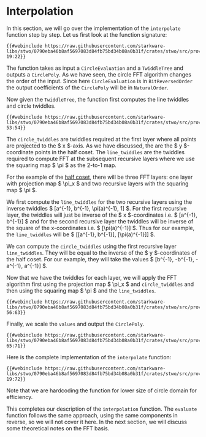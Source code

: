 # Interpolation

In this section, we will go over the implementation of the `interpolate` function step by step. Let us first look at the function signature:

```rust,no_run,noplayground
{{#webinclude https://raw.githubusercontent.com/starkware-libs/stwo/0790eba46b8af5697083d84fb75bd34b08a0b31f/crates/stwo/src/prover/backend/cpu/circle.rs 19:22}}
```

The function takes as input a `CircleEvaluation` and a `TwiddleTree` and outputs a `CirclePoly`. As we have seen, the circle FFT algorithm changes the order of the input. Since here `CircleEvaluation` is in `BitReversedOrder` the output coefficients of the `CirclePoly` will be in `NaturalOrder`.

Now given the `TwiddleTree`, the function first computes the line twiddles and circle twiddles.
```rust,no_run,noplayground
{{#webinclude https://raw.githubusercontent.com/starkware-libs/stwo/0790eba46b8af5697083d84fb75bd34b08a0b31f/crates/stwo/src/prover/backend/cpu/circle.rs 53:54}}
```

The `circle_twiddles` are twiddles required at the first layer where all points are projected to the $ x $-axis. As we have discussed, the are the $ y $-coordinate points in the half coset. The `line_twiddles` are the twiddles required to compute FFT at the subsequent recursive layers where we use the squaring map $ \pi $ as the 2-to-1 map.

For the example of the [half coset](./twiddles.md#fig-half-coset), there will be three FFT layers: one layer with projection map $ \pi_x $ and two recursive layers with the squaring map $ \pi $. 

We first compute the `line_twiddles` for the two recursive layers using the inverse twiddles $ [a^{-1}, b^{-1}, \pi(a)^{-1}, 1] $. For the first recursive layer, the twiddles will just be inverse of the $ x $-coordinates i.e. $ [a^{-1}, b^{-1}] $ and for the second recursive layer the twiddles will be inverse of the square of the x-coordinates i.e. $ [\pi(a)^{-1}] $. Thus for our example, the `line_twiddles` will be $ [[a^{-1}, b^{-1}], [\pi(a)^{-1}]] $.

We can compute the `circle_twiddles` using the first recursive layer `line_twiddles`. They will be equal to the inverse of the $ y $-coordinates of the half coset. For our example, they will take the values $ [b^{-1}, -b^{-1}, -a^{-1}, a^{-1}] $.

Now that we have the twiddles for each layer, we will apply the FFT algorithm first using the projection map $ \pi_x $ and `circle_twiddles` and then using the squaring map $ \pi $ and the `line_twiddles`.
```rust,no_run,noplayground
{{#webinclude https://raw.githubusercontent.com/starkware-libs/stwo/0790eba46b8af5697083d84fb75bd34b08a0b31f/crates/stwo/src/prover/backend/cpu/circle.rs 56:63}}
```

Finally, we scale the `values` and output the `CirclePoly`.
```rust,no_run,noplayground
{{#webinclude https://raw.githubusercontent.com/starkware-libs/stwo/0790eba46b8af5697083d84fb75bd34b08a0b31f/crates/stwo/src/prover/backend/cpu/circle.rs 65:71}}
```

Here is the complete implementation of the `interpolate` function:
```rust,no_run,noplayground
{{#webinclude https://raw.githubusercontent.com/starkware-libs/stwo/0790eba46b8af5697083d84fb75bd34b08a0b31f/crates/stwo/src/prover/backend/cpu/circle.rs 19:72}}
```
Note that we are hardcoding the function for lower size of circle domain for efficiency.

This completes our description of the `interpolation` function. The `evaluate` function follows the same approach, using the same components in reverse, so we will not cover it here. In the next section, we will discuss some theoretical notes on the FFT basis.

